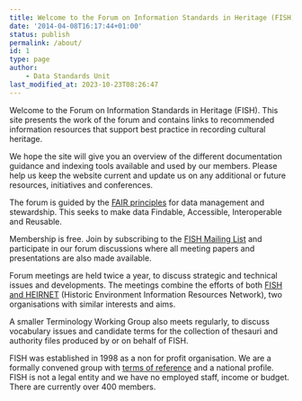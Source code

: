 ```yaml
---
title: Welcome to the Forum on Information Standards in Heritage (FISH)
date: '2014-04-08T16:17:44+01:00'
status: publish
permalink: /about/
id: 1
type: page
author:
    - Data Standards Unit
last_modified_at: 2023-10-23T08:26:47
---
```

Welcome to the Forum on Information Standards in Heritage (FISH). This site presents the work of the forum and contains links to recommended information resources that support best practice in recording cultural heritage.

We hope the site will give you an overview of the different documentation guidance and indexing tools available and used by our members. Please help us keep the website current and update us on any additional or future resources, initiatives and conferences.

The forum is guided by the [FAIR principles](https://www.go-fair.org/fair-principles/) for data management and stewardship. This seeks to make data Findable, Accessible, Interoperable and Reusable.

Membership is free. Join by subscribing to the [FISH Mailing List](https://www.jiscmail.ac.uk/cgi-bin/webadmin?A0=FISH) and participate in our forum discussions where all meeting papers and presentations are also made available.

Forum meetings are held twice a year, to discuss strategic and technical issues and developments. The meetings combine the efforts of both [FISH and HEIRNET](/fish-heirnet) (Historic Environment Information Resources Network), two organisations with similar interests and aims.

A smaller Terminology Working Group also meets regularly, to discuss vocabulary issues and candidate terms for the collection of thesauri and authority files produced by or on behalf of FISH.

FISH was established in 1998 as a non for profit organisation. We are a formally convened group with [terms of reference](/terms-of-reference/) and a national profile. FISH is not a legal entity and we have no employed staff, income or budget. There are currently over 400 members.
